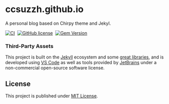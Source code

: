 <!-- markdownlint-disable-next-line -->
<div align="left">

  <!-- markdownlint-disable-next-line -->
  # ccsuzzh.github.io

  A personal blog based on Chirpy theme and Jekyl.

  [![CI](https://img.shields.io/github/actions/workflow/status/ccsuzzh/ccsuzzh.github.io/pages-deploy.yml?logo=github)][ci]&nbsp;
  [![GitHub license](https://img.shields.io/github/license/ccsuzzh/ccsuzzh.github.io?color=goldenrod)][license]&nbsp;
  [![Gem Version](https://img.shields.io/gem/v/jekyll-theme-chirpy?&logo=RubyGems&logoColor=ghostwhite&label=gem&color=orange)][gem]&nbsp;

</div>

### Third-Party Assets

This project is built on the [Jekyll][jekyllrb] ecosystem and some [great libraries][lib], and is developed using [VS Code][vscode] as well as tools provided by [JetBrains][jetbrains] under a non-commercial open-source software license.

## License

This project is published under [MIT License][license].

[gem]: https://rubygems.org/gems/jekyll-theme-chirpy
[ci]: https://github.com/ccsuzzh/ccsuzzh.github.io/actions/workflows/pages-deploy.yml?query=event%3Apush+branch%3Amaster
[license]: https://github.com/ccsuzzh/ccsuzzh.github.io/blob/master/LICENSE
[jekyllrb]: https://jekyllrb.com/
[lib]: https://github.com/cotes2020/chirpy-static-assets
[vscode]: https://code.visualstudio.com/
[jetbrains]: https://www.jetbrains.com/?from=jekyll-theme-chirpy
